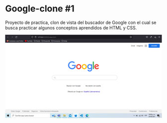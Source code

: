 # Google-clone #1
Proyecto de practica, clon de vista del buscador de Google con el cual se busca practicar algunos conceptos aprendidos de HTML y CSS.

![Screenshot](ClonGoogleN1.PNG)
